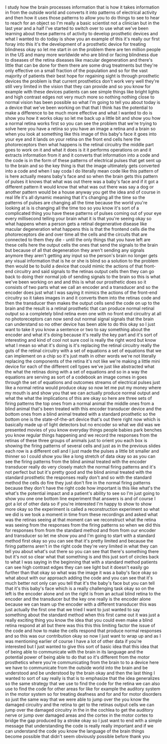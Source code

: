 
I study how the brain processes
information that is how it takes
information in from the outside world
and converts it into patterns of
electrical activity and then how it uses
those patterns to allow you to do things
to see to hear to reach for an object so
I&#39;m really a basic scientist not a
clinician but in the last year and a
half I&#39;ve started to switch over to use
what we&#39;ve been learning about these
patterns of activity to develop
prosthetic devices and what I wanted to
do today is show you an example of this
it&#39;s really our first foray into this
it&#39;s the development of a prosthetic
device for treating blindness okay so
let me start in on the problem there are
ten million people in the US and many
more worldwide who are blind or facing
blindness due to diseases of the retina
diseases like macular degeneration and
there&#39;s little that can be done for them
there are some drug treatments but
they&#39;re only effective on a small
fraction of the population and so for
the vast majority of patients their best
hope for regaining sight is through
prosthetic devices the problem is that
current prosthetics don&#39;t work very well
they&#39;re still very limited in the vision
that they can provide and so you know
for example with these devices patients
can see simple things like bright lights
and high contrast edges not very much
more so nothing nothing close to normal
vision has been possible so what I&#39;m
going to tell you about today is a
device that we&#39;ve been working on that
that I think has the potential to make a
difference to be much more effective and
what I wanted to do is show you how it
works okay so let me back up a little
bit and show you how a normal retina
works first so you can see the problem
that we&#39;re trying to solve here you have
a retina so you have an image a retina
and a brain so when you look at
something like this image of this baby&#39;s
face it goes into your eye and it lands
on your retina on the front end cells
here the photoreceptors then what
happens is the retinal circuitry the
middle part goes to work on it
and what it does is it it performs
operations on and it extracts
information from it and it converts that
information into a code and the code is
in the form of these patterns of
electrical pulses that get sent up to
the brain and so the key thing is that
the image ultimately gets converted into
a code and when I say coda I do
literally mean code like this pattern of
is here actually means baby&#39;s face and
so when the brain gets this pattern of
pulses it knows that what was out there
was a baby&#39;s face and if it got a
different pattern it would know that
what was out there was say a dog or
another pattern would be a house anyway
you get the idea and of course in real
life it&#39;s all dynamic meaning that it&#39;s
changing all the time so the patterns of
pulses are changing all the time because
the world you&#39;re looking at is is
changing all the time too so you know
it&#39;s sort of a complicated thing you
have these patterns of pulses coming out
of your eye every millisecond telling
your brain what it is that you&#39;re seeing
okay so what happens when a person gets
a retinal degenerative disease like
macular degeneration what happens this
is that the frontend cells die the
photoreceptors die and over time all the
cells and the circuits that are
connected to them they die - until the
only things that you have left are these
cells here the output cells the ones
that send the signals to the brain but
because of all that degeneration they
aren&#39;t sending any signals anymore they
aren&#39;t getting any input so the person&#39;s
brain no longer gets any visual
information that is he or she is blind
so a solution to the problem then would
be to build a device that could mimic
the actions of that front-end circuitry
and said signals to the retinas output
cells then they can go back to doing
their normal job of sending signals to
the brain so this is what we&#39;ve been
working on and and this is what our
prosthetic does so it consists of two
parts what we call an encoder and a
transducer and so the encoder does just
what I was saying it mimics the actions
of the front-end circuitry so it takes
images in and it converts them into the
retinas code and then the transducer
then makes the output cells send the
code on up to the brain and the result
is a retinal prosthetic that can produce
normal retinal output so a completely
blind retina even one with no front end
circuitry at all no photoreceptors can
now send out normal signal signals that
the brain can understand so no other
device has been able to do this okay so
I just want to take it you know a
sentence or two to say something about
the encoder and what it&#39;s doing because
it&#39;s really the key part and it&#39;s sort
of interesting and kind of cool not sure
cool is really the right word but
know what I mean so what it&#39;s doing is
it&#39;s replacing the retinal circuitry
really the guts of the retinal circuitry
with a set of equations a set of
equations that we can implement on a
chip so it&#39;s just math in other words
we&#39;re not literally replacing the
components of the retina it&#39;s not like
we&#39;re making a little mini device for
each of the different cell types we&#39;ve
just like abstracted what the what the
retinas doing with a set of equations
and so in a way the equations are
serving as sort of a codebook an image
comes in goes through the set of
equations and outcomes streams of
electrical pulses just like a normal
retina would produce okay so now let me
put my money where my mouth is and show
you that we can actually produce normal
output and what the what the
implications of this are okay so here
are three sets of firing patterns the
top ones from a normal animal the middle
ones from a blind animal that&#39;s been
treated with this encoder transducer
device and the bottom ones from a blind
animal treated with a standard
prosthetic so the bottom one is the
state-of-the-art device that&#39;s out there
right now which is basically made up of
light detectors but no encoder so what
we did was we presented movies of you
know everyday things people babies park
benches you know regular things
happening and we record the responses
from the retinas of these three groups
of animals just to orient you each box
is showing the firing patterns of
several cells and just as in the
previous slides each row is a different
cell and I just made the pulses a little
bit smaller and thinner so I could show
you like a long stretch of data okay so
as you can see the firing patterns from
the blind animal treated with the
encoder transducer really do very
closely match the normal firing patterns
and it&#39;s not perfect but but it&#39;s pretty
good and the blind animal treated with
the standard prosthetic the responses
really don&#39;t and so with the standard
method the cells do fire
they just don&#39;t fire in the normal
firing patterns because they don&#39;t have
the right code how important is this
like what&#39;s the what&#39;s the potential
impact and a patient&#39;s ability to see so
I&#39;m just going to show you one one
bottom line experiment that answers is
and of course I got a lot of other data
so if you&#39;re interested I&#39;m happy to
show to show more okay so the experiment
is called a reconstruction experiment so
what we did is we took a moment in time
from these recordings and asked what was
the retinas seeing at that moment can we
reconstruct what the retina was seeing
from the responses from the firing
patterns so when we did this for
responses from from the standard method
and from from our encoder and transducer
so let me show you and I&#39;m going to
start with a standard method first okay
so you can see that it&#39;s pretty limited
and because the firing patterns aren&#39;t
in the right code they&#39;re very limited
in what they can tell you about what&#39;s
out there so you can see that there&#39;s
something there but it&#39;s not so clear
what that something is
and this just sort of circles back to
what I was saying in the beginning that
with a standard method patients can see
high contrast edges they can see light
but it doesn&#39;t easily go further than
that okay so what was the image it was a
baby&#39;s face okay so what about with our
approach adding the code and you can see
that it&#39;s much better not only can you
tell that it&#39;s the baby&#39;s face but you
can tell that it&#39;s this baby&#39;s face
which is a really challenging task okay
so on the left is the encoder alone and
on the right is from an actual blind
retina to the encoder and the transducer
but the key one really is the encoder
alone because we can team up the encoder
with a different transducer this was
just actually the first one that we
tried I want to just wanted to say
something about the standard method when
this first came out it was just a really
exciting thing you know the idea that
you could even make a blind retina
respond at all but there was this this
this limiting factor the issue of the
code and how to make the cells respond
that produce normal responses and so
this was our contribution okay so now I
just want to wrap up and as I was
mentioning earlier of course I have a
lot of other data if you&#39;re interested
but I just wanted to give this sort of
basic idea that this idea that of being
able to communicate with the brain in
its language and the potential power of
being able to do that so it&#39;s different
from the motor prosthetics where you&#39;re
communicating from the brain to to a
device here we have to communicate from
the outside world into the brain and be
understood and be understood by the
brain okay and then the last thing I
wanted to sort of say really is that is
to emphasize that the idea generalizes
so the same strategy that we use to find
the code for the retina we can also use
to find the code for other areas for
like for example the auditory system in
the motor system so for treating
deafness and for and for motor disorders
so just the same way that we were able
to jump over the you know the damaged
circuitry and the retina to get to the
retinas output cells we can jump over
the damaged circuitry in the in the
cochlea to get the auditory nerve or
jump over damaged areas and the cortex
in the motor cortex to bridge the gap
produced by a stroke okay so I just want
to end with a simple message that
understanding the code is really really
important and if we can understand the
code you know the language of the brain
things become possible that didn&#39;t seem
obviously possible before thank you
